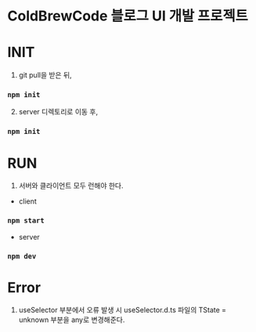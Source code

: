 # ColdBrewCode 블로그 UI 개발 프로젝트

# INIT

1. git pull을 받은 뒤,

### `npm init`

2. server 디렉토리로 이동 후,

### `npm init`

# RUN

1. 서버와 클라이언트 모두 런해야 한다.

- client

### `npm start`

- server

### `npm dev`

# Error

1. useSelector 부분에서 오류 발생 시
   useSelector.d.ts 파일의 TState = unknown 부분을 any로 변경해준다.
